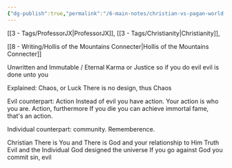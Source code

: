 ```yaml
---
{"dg-publish":true,"permalink":"/6-main-notes/christian-vs-pagan-world-view/"}
---
```


[[3 - Tags/ProfessorJX\|ProfessorJX]], [[3 - Tags/Christianity\|Christianity]], 

[[8 - Writing/Hollis of the Mountains Connecter\|Hollis of the Mountains Connecter]]

Unwritten and Immutable / Eternal
Karma or Justice so if you do evil evil is done unto you

Explained:
	Chaos, or Luck
There is no design, thus Chaos

Evil counterpart: Action
	Instead of evil you have action. Your action is who you are. 
Action, furthermore
	If you die you can achieve immortal fame, that's an action. 

Individual counterpart: community. Rememberence. 



Christian 
There is You and There is God and your relationship to Him
	Truth
	Evil
	and the Individual 
God designed the universe
If you go against God you commit sin, evil





